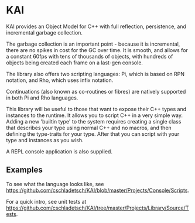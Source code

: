 KAI
===
KAI provides an Object Model for C++ with full reflection, persistence, and incremental garbage collection.

The garbage collection is an important point - because it is incremental, there are no spikes in cost for the GC over time. It is smooth, and allows for a constant 60fps with tens of thousands of objects, with hundreds of objects being created each frame on a last-gen console.

The library also offers two scripting languages: Pi, which is based on RPN notation, and Rho, which uses infix notation.

Continuations (also known as co-routines or fibres) are natively supported in both Pi and Rho languages.

This library will be useful to those that want to expose their C++ types and instances to the runtime. It allows you to script C++ in a very simple way. Adding a new 'builtin type' to the system requires creating a single class that describes your type using normal C++ and no macros, and then defining the type-traits for your type. After that you can script with your type and instances as you wish.

A REPL console application is also supplied.

Examples
--------
To see what the language looks like, see https://github.com/cschladetsch/KAI/blob/master/Projects/Console/Scripts.

For a quick intro, see unit tests at https://github.com/cschladetsch/KAI/tree/master/Projects/Library/Source/Tests.

